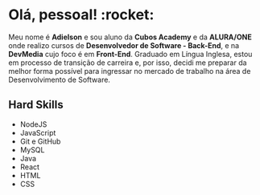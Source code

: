 <h1>Olá, pessoal! :rocket:</h1> 

<p>Meu nome é <b>Adielson</b> e sou aluno da <b>Cubos Academy</b> e da <b>ALURA/ONE</b> onde realizo cursos de <b>Desenvolvedor de Software - Back-End</b>, e na <b>DevMedia</b> cujo foco é em <b>Front-End</b>. Graduado em Língua Inglesa, estou em processo de transição de carreira e, por isso, decidi me preparar da melhor forma possível para ingressar no mercado de trabalho na área de Desenvolvimento de Software.</p>

<h2>Hard Skills</h2>
<ul>
  <li>NodeJS</li>
  <li>JavaScript</li>
  <li>Git e GitHub</li>
  <li>MySQL</li>
  <li>Java</li>
  <li>React</li>
  <li>HTML</li>
  <li>CSS</li>
</ul>
